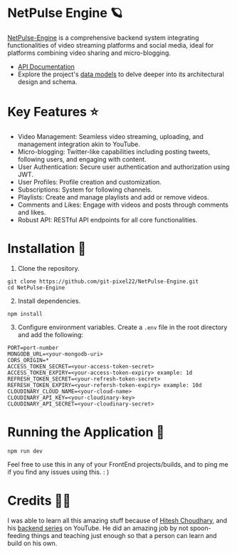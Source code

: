# NetPulse Engine :ringed_planet: 

[NetPulse-Engine](https://www.youtube.com/watch?v=i2h7YBox5JQ) is a comprehensive backend system integrating functionalities of video streaming platforms and social media, ideal for platforms combining video sharing and micro-blogging.

- [API Documentation](https://documenter.getpostman.com/view/34381088/2sA3Qwb9v5)
- Explore the project's [data models](https://app.eraser.io/workspace/YtPqZ1VogxGy1jzIDkzj) to delve deeper into its architectural design and schema.

# Key Features :star: 
- Video Management: Seamless video streaming, uploading, and management integration akin to YouTube.
- Micro-blogging: Twitter-like capabilities including posting tweets, following users, and engaging with content.
- User Authentication: Secure user authentication and authorization using JWT.
- User Profiles: Profile creation and customization.
- Subscriptions: System for following channels.
- Playlists: Create and manage playlists and add or remove videos.
- Comments and Likes: Engage with videos and posts through comments and likes.
- Robust API: RESTful API endpoints for all core functionalities.


# Installation 📀

1. Clone the repository.
```
git clone https://github.com/git-pixel22/NetPulse-Engine.git
cd NetPulse-Engine
```
2. Install dependencies.
```
npm install
```
3. Configure environment variables. Create a `.env` file in the root directory and add the following:

```
PORT=port-number
MONGODB_URL=<your-mongodb-uri>
CORS_ORIGIN=*
ACCESS_TOKEN_SECRET=<your-access-token-secret>
ACCESS_TOKEN_EXPIRY=<your-access-token-expiry> example: 1d
REFRESH_TOKEN_SECRET=<your-refresh-token-secret>
REFRESH_TOKEN_EXPIRY=<your-refersh-token-expiry> example: 10d
CLOUDINARY_CLOUD_NAME=<your-cloud-name>
CLOUDINARY_API_KEY=<your-cloudinary-key>
CLOUDINARY_API_SECRET=<your-cloudinary-secret>
```
# Running the Application 🏃
```
npm run dev
```

Feel free to use this in any of your FrontEnd projects/builds, and to ping me if you find any issues using this. : )

# Credits 🧑‍🏫

I was able to learn all this amazing stuff because of [Hitesh Choudhary](https://x.com/Hiteshdotcom), and his [backend series](https://www.youtube.com/playlist?list=PLu71SKxNbfoBGh_8p_NS-ZAh6v7HhYqHW) on YouTube. He did an amazing job by not spoon-feeding things and teaching just enough so that a person can learn and build on his own.
